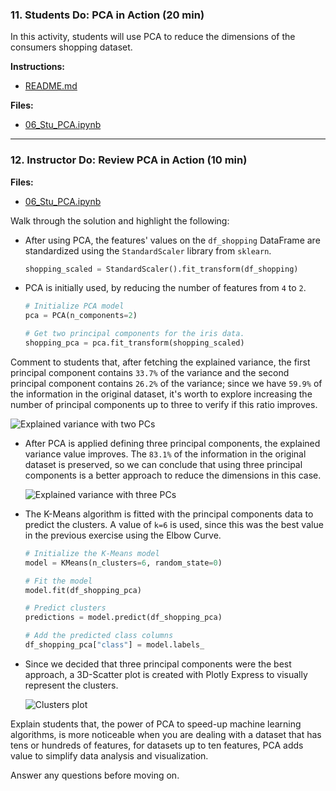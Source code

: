 ### 11. Students Do: PCA in Action (20 min)

In this activity, students will use PCA to reduce the dimensions of the consumers shopping dataset.

**Instructions:**

* [README.md](Activities/06-Stu_PCA/README.md)

**Files:**

* [06_Stu_PCA.ipynb](Activities/06-Stu_PCA/Unsolved/06_Stu_PCA.ipynb)

---

### 12. Instructor Do: Review PCA in Action (10 min)

**Files:**

* [06_Stu_PCA.ipynb](Activities/06-Stu_PCA/Solved/06_Stu_PCA.ipynb)

Walk through the solution and highlight the following:

* After using PCA, the features' values on the `df_shopping` DataFrame are standardized using the `StandardScaler` library from `sklearn`.

  ```python
  shopping_scaled = StandardScaler().fit_transform(df_shopping)
  ```

* PCA is initially used, by reducing the number of features from `4` to `2`.

  ```python
  # Initialize PCA model
  pca = PCA(n_components=2)

  # Get two principal components for the iris data.
  shopping_pca = pca.fit_transform(shopping_scaled)
  ```

Comment to students that, after fetching the explained variance, the first principal component contains `33.7%` of the variance and the second principal component contains `26.2%` of the variance; since we have `59.9%` of the information in the original dataset, it's worth to explore increasing the number of principal components up to three to verify if this ratio improves.

![Explained variance with two PCs](Images/explained-variance-2pcs.png)

* After PCA is applied defining three principal components, the explained variance value improves. The `83.1%` of the information in the original dataset is preserved, so we can conclude that using three principal components is a better approach to reduce the dimensions in this case.

  ![Explained variance with three PCs](Images/explained-variance-3pcs.png)

* The K-Means algorithm is fitted with the principal components data to predict the clusters. A value of `k=6` is used, since this was the best value in the previous exercise using the Elbow Curve.

  ```python
  # Initialize the K-Means model
  model = KMeans(n_clusters=6, random_state=0)

  # Fit the model
  model.fit(df_shopping_pca)

  # Predict clusters
  predictions = model.predict(df_shopping_pca)

  # Add the predicted class columns
  df_shopping_pca["class"] = model.labels_
  ```

* Since we decided that three principal components were the best approach, a 3D-Scatter plot is created with Plotly Express to visually represent the clusters.

  ![Clusters plot](Images/pca-data-plot.png)

Explain students that, the power of PCA to speed-up machine learning algorithms, is more noticeable when you are dealing with a dataset that has tens or hundreds of features, for datasets up to ten features, PCA adds value to simplify data analysis and visualization.

Answer any questions before moving on.
